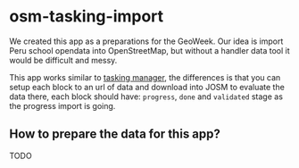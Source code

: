 # osm-tasking-import

We created this app as a preparations for the GeoWeek. Our idea is import Peru school opendata into OpenStreetMap, but without  a handler data tool  it would be difficult and messy.

This app works similar to [tasking manager](https://github.com/hotosm/osm-tasking-manager2), the differences is that  you can setup each block to an url of data and download into JOSM to evaluate the data there, each block should have: `progress`, `done` and `validated` stage as the progress import is going. 

## How to prepare the data for this app?

TODO